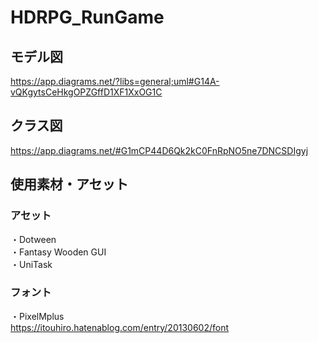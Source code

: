 # HDRPG_RunGame
## モデル図  
https://app.diagrams.net/?libs=general;uml#G14A-vQKgytsCeHkgOPZGffD1XF1XxOG1C  
## クラス図
https://app.diagrams.net/#G1mCP44D6Qk2kC0FnRpNO5ne7DNCSDIgyj

## 使用素材・アセット  
### アセット  
・Dotween  
・Fantasy Wooden GUI  
・UniTask
### フォント
・PixelMplus  
https://itouhiro.hatenablog.com/entry/20130602/font
